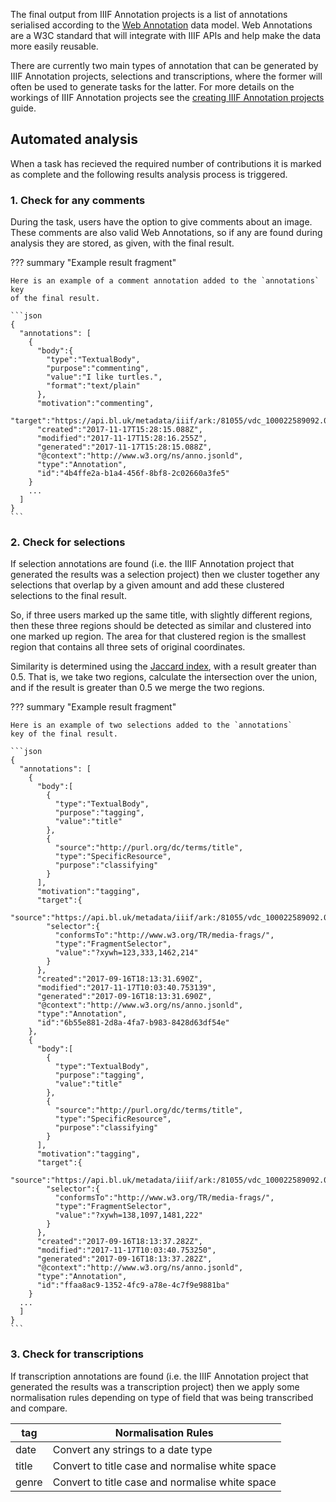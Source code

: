 The final output from IIIF Annotation projects is a list of annotations
serialised according to the [Web Annotation](https://www.w3.org/annotation/)
data model. Web Annotations are a W3C standard that will integrate with IIIF
APIs and help make the data more easily reusable.

There are currently two main types of annotation that can be generated by
IIIF Annotation projects, selections and transcriptions, where the former
will often be used to generate tasks for the latter. For more details on the
workings of IIIF Annotation projects see the
[creating IIIF Annotation projects](/creating_projects/iiif.md) guide.

## Automated analysis

When a task has recieved the required number of contributions it is marked
as complete and the following results analysis process is triggered.

### 1. Check for any comments

During the task, users have the option to give comments about an image. These
comments are also valid Web Annotations, so if any are found during analysis
they are stored, as given, with the final result.

??? summary "Example result fragment"

    Here is an example of a comment annotation added to the `annotations` key
    of the final result.

    ```json
    {
      "annotations": [
        {
          "body":{
            "type":"TextualBody",
            "purpose":"commenting",
            "value":"I like turtles.",
            "format":"text/plain"
          },
          "motivation":"commenting",
          "target":"https://api.bl.uk/metadata/iiif/ark:/81055/vdc_100022589092.0x0001a3",
          "created":"2017-11-17T15:28:15.088Z",
          "modified":"2017-11-17T15:28:16.255Z",
          "generated":"2017-11-17T15:28:15.088Z",
          "@context":"http://www.w3.org/ns/anno.jsonld",
          "type":"Annotation",
          "id":"4b4ffe2a-b1a4-456f-8bf8-2c02660a3fe5"
        }
        ...
      ]
    }
    ```

### 2. Check for selections

If selection annotations are found (i.e. the IIIF Annotation project that
generated the results was a selection project) then we cluster together any
selections that overlap by a given amount and add these clustered selections
to the final result.

So, if three users marked up the same title, with slightly different regions,
then these three regions should be detected as similar and clustered into one
marked up region. The area for that clustered region is the smallest region
that contains all three sets of original coordinates.

Similarity is determined using the
[Jaccard index](https://en.wikipedia.org/wiki/Jaccard_index), with a result
greater than 0.5. That is, we take two regions, calculate the intersection over
the union, and if the result is greater than 0.5 we merge the two regions.

??? summary "Example result fragment"

    Here is an example of two selections added to the `annotations`
    key of the final result.

    ```json
    {
      "annotations": [
        {
          "body":[
            {
              "type":"TextualBody",
              "purpose":"tagging",
              "value":"title"
            },
            {
              "source":"http://purl.org/dc/terms/title",
              "type":"SpecificResource",
              "purpose":"classifying"
            }
          ],
          "motivation":"tagging",
          "target":{
            "source":"https://api.bl.uk/metadata/iiif/ark:/81055/vdc_100022589092.0x000255",
            "selector":{
              "conformsTo":"http://www.w3.org/TR/media-frags/",
              "type":"FragmentSelector",
              "value":"?xywh=123,333,1462,214"
            }
          },
          "created":"2017-09-16T18:13:31.690Z",
          "modified":"2017-11-17T10:03:40.753139",
          "generated":"2017-09-16T18:13:31.690Z",
          "@context":"http://www.w3.org/ns/anno.jsonld",
          "type":"Annotation",
          "id":"6b55e881-2d8a-4fa7-b983-8428d63df54e"
        },
        {
          "body":[
            {
              "type":"TextualBody",
              "purpose":"tagging",
              "value":"title"
            },
            {
              "source":"http://purl.org/dc/terms/title",
              "type":"SpecificResource",
              "purpose":"classifying"
            }
          ],
          "motivation":"tagging",
          "target":{
            "source":"https://api.bl.uk/metadata/iiif/ark:/81055/vdc_100022589092.0x000255",
            "selector":{
              "conformsTo":"http://www.w3.org/TR/media-frags/",
              "type":"FragmentSelector",
              "value":"?xywh=138,1097,1481,222"
            }
          },
          "created":"2017-09-16T18:13:37.282Z",
          "modified":"2017-11-17T10:03:40.753250",
          "generated":"2017-09-16T18:13:37.282Z",
          "@context":"http://www.w3.org/ns/anno.jsonld",
          "type":"Annotation",
          "id":"ffaa8ac9-1352-4fc9-a78e-4c7f9e9881ba"
        }
      ...
      ]
    }
    ```

### 3. Check for transcriptions

If transcription annotations are found (i.e. the IIIF Annotation project that
generated the results was a transcription project) then we apply some
normalisation rules depending on type of field that was being transcribed
and compare.

| tag     | Normalisation Rules                                               |
|---------|-------------------------------------------------------------------|
| date    | Convert any strings to a date type                                |
| title   | Convert to title case and normalise white space                   |
| genre   | Convert to title case and normalise white space                   |

